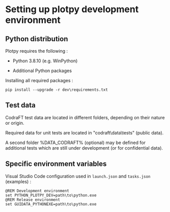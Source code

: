 Setting up plotpy development environment
=========================================

Python distribution
-------------------

Plotpy requires the following :

* Python 3.8.10 (e.g. WinPython)

* Additional Python packages

Installing all required packages :

    pip install --upgrade -r dev\requirements.txt

Test data
---------

CodraFT test data are located in different folders, depending on their nature or origin.

Required data for unit tests are located in "codraft\data\tests" (public data).

A second folder %DATA_CODRAFT% (optional) may be defined for additional tests which are
still under development (or for confidential data).

Specific environment variables
------------------------------

Visual Studio Code configuration used in `launch.json` and `tasks.json`
(examples) :

    @REM Development environment
    set PYTHON_PLOTPY_DEV=path\to\python.exe
    @REM Release environment
    set GUIDATA_PYTHONEXE=path\to\python.exe
